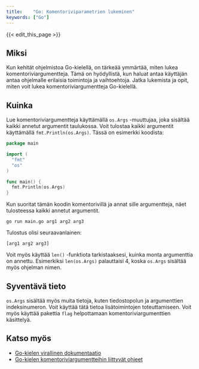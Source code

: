 ```yaml
---
title:    "Go: Komentoriviparametrien lukeminen"
keywords: ["Go"]
---
```


{{< edit_this_page >}}

## Miksi

Kun kehität ohjelmistoa Go-kielellä, on tärkeää ymmärtää, miten lukea komentoriviargumentteja. Tämä on hyödyllistä, kun haluat antaa käyttäjän antaa ohjelmalle erilaisia toimintoja ja vaihtoehtoja. Jatka lukemista ja opit, miten voit lukea komentoriviargumentteja Go-kielellä.

## Kuinka

Lue komentoriviargumentteja käyttämällä `os.Args` -muuttujaa, joka sisältää kaikki annetut argumentit taulukossa. Voit tulostaa kaikki argumentit käyttämällä `fmt.Println(os.Args)`. Tässä on esimerkki koodista:

```Go
package main

import (
  "fmt"
  "os"
)

func main() {
  fmt.Println(os.Args)
}
```

Kun suoritat tämän koodin komentorivillä ja annat sille argumentteja, näet tulosteessa kaikki annetut argumentit.

```
go run main.go arg1 arg2 arg3
```

Tulostus olisi seuraavanlainen:

```
[arg1 arg2 arg3]
```

Voit myös käyttää `len()` -funktiota tarkistaaksesi, kuinka monta argumenttia on annettu. Esimerkiksi `len(os.Args)` palauttaisi 4, koska `os.Args` sisältää myös ohjelman nimen.

## Syventävä tieto

`os.Args` sisältää myös muita tietoja, kuten tiedostopolun ja argumenttien indeksinumeron. Voit käyttää tätä tietoa lisätoimintojen toteuttamiseen. Voit myös käyttää pakettia `flag` helpottamaan komentoriviargumenttien käsittelyä.

## Katso myös

- [Go-kielen virallinen dokumentaatio](https://golang.org/doc/)
- [Go-kielen komentoriviargumentteihin liittyvät ohjeet](https://golangdocs.com/command-line-arguments-in-golang)
